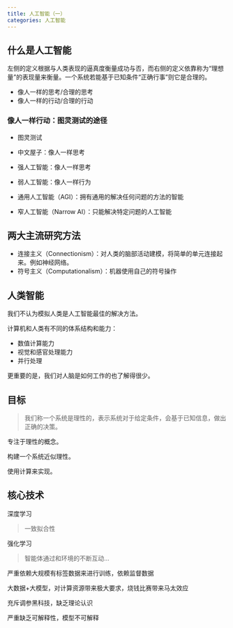 ```yaml
---
title: 人工智能（一）
categories: 人工智能
---
```

## 什么是人工智能

左侧的定义根据与人类表现的逼真度衡量成功与否，而右侧的定义依靠称为“理想量”的表现量来衡量。一个系统若能基于已知条件“正确行事”则它是合理的。

- 像人一样的思考/合理的思考
- 像人一样的行动/合理的行动

### 像人一样行动：图灵测试的途径

- 图灵测试
- 中文屋子：像人一样思考

- 强人工智能：像人一样思考
- 弱人工智能：像人一样行为
- 通用人工智能（AGI）：拥有通用的解决任何问题的方法的智能
- 窄人工智能（Narrow AI）：只能解决特定问题的人工智能

## 两大主流研究方法

- 连接主义（Connectionism）：对人类的脑部活动建模，将简单的单元连接起来。例如神经网络。
- 符号主义（Computationalism）：机器使用自己的符号操作

## 人类智能

我们不认为模拟人类是人工智能最佳的解决方法。

计算机和人类有不同的体系结构和能力：

- 数值计算能力
- 视觉和感官处理能力
- 并行处理

更重要的是，我们对人脑是如何工作的也了解得很少。

## 目标

> 我们称一个系统是理性的，表示系统对于给定条件，会基于已知信息，做出正确的决策。

专注于理性的概念。

构建一个系统近似理性。

使用计算来实现。

## 核心技术

深度学习

> 一致拟合性

强化学习

> 智能体通过和环境的不断互动…

严重依赖大规模有标签数据来进行训练，依赖监督数据

大数据+大模型，对计算资源带来极大要求，烧钱比赛带来马太效应

充斥调参黑科技，缺乏理论认识

严重缺乏可解释性，模型不可解释
